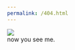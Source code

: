 ```yaml
---
permalink: /404.html
---
```


<img src="https://imgs.xkcd.com/comics/schrodinger.jpg" >
<br>
now you see me.
